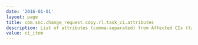 ```yaml
---
date: '2016-01-01'
layout: page
title: com.snc.change_request.copy.rl.task_ci.attributes
description: List of attributes (comma-separated) from Affected CIs (task_ci) related list that will be copied from the originating change
value: ci_item 
---
```

